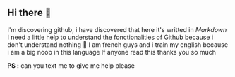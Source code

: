 ## Hi there 👋

I'm discovering github, i have discovered that here it's writted in $Markdown$
I need a little help to understand the fonctionalities of Github because i don't understand nothing 🤣
I am french guys and i train my english because i am a big noob in this language
If anyone read this thanks you so much

<b>PS :</b> can you text me to give me help please
<!--
**ithiebaudhuguin/ithiebaudhuguin** is a ✨ _special_ ✨ repository because its `README.md` (this file) appears on your GitHub profile.

Here are some ideas to get you started:

- 🔭 I’m currently working on ...
- 🌱 I’m currently learning ...
- 👯 I’m looking to collaborate on ...
- 🤔 I’m looking for help with ...
- 💬 Ask me about ...
- 📫 How to reach me: ...
- 😄 Pronouns: ...
- ⚡ Fun fact: ...
-->
